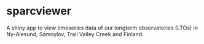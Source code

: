 # sparcviewer

A shiny app to view timeseries data of our longterm observatories (LTOs) in Ny-Alesund, Samoylov, Trail Valley Creek and Finland.